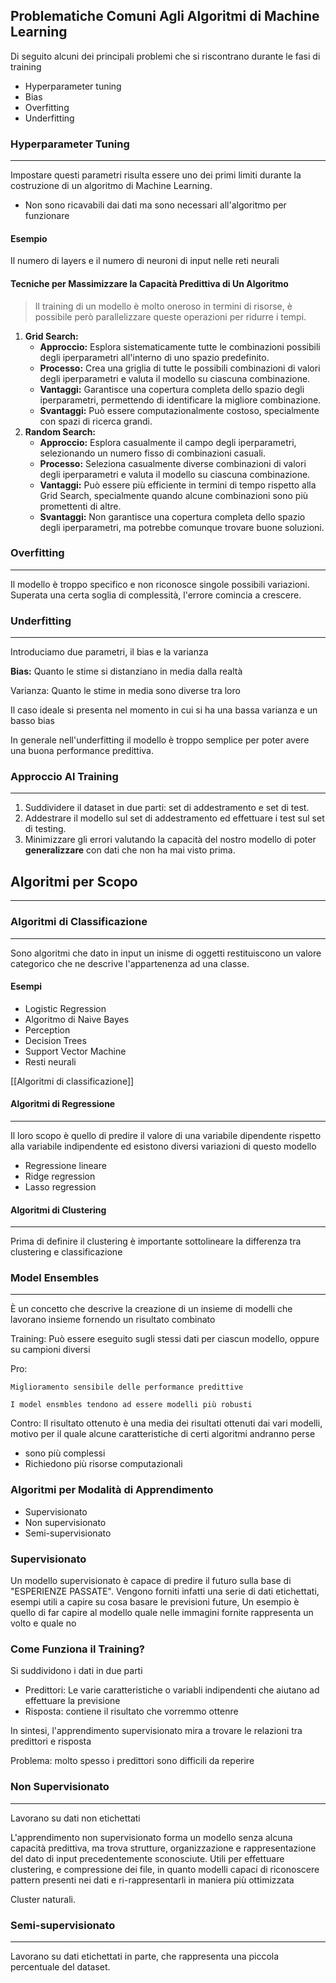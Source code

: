## Problematiche Comuni Agli Algoritmi di Machine Learning

Di seguito alcuni dei principali problemi che si riscontrano durante le fasi di training 

- Hyperparameter tuning
- Bias
- Overfitting
- Underfitting

### Hyperparameter Tuning

---

Impostare questi parametri risulta essere uno dei primi limiti durante la costruzione di un algoritmo di Machine Learning. 

- Non sono ricavabili dai dati ma sono necessari all'algoritmo per funzionare

#### Esempio

Il numero di layers e il numero di neuroni di input nelle reti neurali

#### Tecniche per Massimizzare la Capacità Predittiva di Un Algoritmo

> Il training di un modello è molto oneroso in termini di risorse, è possibile però parallelizzare queste operazioni per ridurre i tempi.

1. **Grid Search:**
	- **Approccio:** Esplora sistematicamente tutte le combinazioni possibili degli iperparametri all'interno di uno spazio predefinito.
	- **Processo:** Crea una griglia di tutte le possibili combinazioni di valori degli iperparametri e valuta il modello su ciascuna combinazione.
	- **Vantaggi:** Garantisce una copertura completa dello spazio degli iperparametri, permettendo di identificare la migliore combinazione.
	- **Svantaggi:** Può essere computazionalmente costoso, specialmente con spazi di ricerca grandi.
2. **Random Search:**
	- **Approccio:** Esplora casualmente il campo degli iperparametri, selezionando un numero fisso di combinazioni casuali.
	- **Processo:** Seleziona casualmente diverse combinazioni di valori degli iperparametri e valuta il modello su ciascuna combinazione.
	- **Vantaggi:** Può essere più efficiente in termini di tempo rispetto alla Grid Search, specialmente quando alcune combinazioni sono più promettenti di altre.
	- **Svantaggi:** Non garantisce una copertura completa dello spazio degli iperparametri, ma potrebbe comunque trovare buone soluzioni.

### Overfitting

---

Il modello è troppo specifico e non riconosce singole possibili variazioni. Superata una certa soglia di complessità, l'errore comincia a crescere.

### Underfitting

---

Introduciamo due parametri, il bias e la varianza

**Bias:** Quanto le stime si distanziano in media dalla realtà

Varianza: Quanto le stime in media sono diverse tra loro

Il caso ideale si presenta nel momento in cui si ha una bassa varianza e un basso bias

In generale nell'underfitting il modello è troppo semplice per poter avere una buona performance predittiva.

### Approccio Al Training

---
1. Suddividere il dataset in due parti: set di addestramento e set di test.
2. Addestrare il modello sul set di addestramento ed effettuare i test sul set di testing.
3. Minimizzare gli errori valutando la capacità del nostro modello di poter **generalizzare** con dati che non ha mai visto prima.

## Algoritmi per Scopo

---

### Algoritmi di Classificazione

---

Sono algoritmi che dato in input un inisme di oggetti restituiscono un valore categorico che ne descrive l'appartenenza ad una classe. 

#### Esempi

- Logistic Regression
- Algoritmo di Naive Bayes
- Perception
- Decision Trees
- Support Vector Machine
- Resti neurali

[[Algoritmi di classificazione]]

#### Algoritmi di Regressione

---

Il loro scopo è quello di predire il valore di una variabile dipendente rispetto alla variabile indipendente ed esistono diversi variazioni di questo modello

- Regressione lineare
- Ridge regression
- Lasso regression

#### Algoritmi di Clustering

---

Prima di definire il clustering è importante sottolineare la differenza tra clustering e classificazione

### Model Ensembles

---

È un concetto che descrive la creazione di un insieme di modelli che lavorano insieme fornendo un risultato combinato

Training: Può essere eseguito sugli stessi dati per ciascun modello, oppure su campioni diversi

Pro: 

	Miglioramento sensibile delle performance predittive

	I model ensmbles tendono ad essere modelli più robusti

Contro: Il risultato ottenuto è una media dei risultati ottenuti dai vari modelli, motivo per il quale alcune caratteristiche di certi algoritmi andranno perse

- sono più complessi
- Richiedono più risorse computazionali

### Algoritmi per Modalità di Apprendimento

- Supervisionato
- Non supervisionato
- Semi-supervisionato

### Supervisionato

Un modello supervisionato è capace di predire il futuro sulla base di "ESPERIENZE PASSATE". Vengono forniti infatti una serie di dati etichettati, esempi utili a capire su cosa basare le previsioni future, Un esempio è quello di far capire al modello quale nelle immagini fornite rappresenta un volto e quale no

### Come Funziona il Training?

Si suddividono i dati in due parti

- Predittori: Le varie caratteristiche o variabli indipendenti che aiutano ad effettuare la previsione
- Risposta: contiene il risultato che vorremmo ottenre

In sintesi, l'apprendimento supervisionato mira a trovare le relazioni tra predittori e risposta

Problema: molto spesso i predittori sono difficili da reperire

### Non Supervisionato

---

Lavorano su dati non etichettati

L'apprendimento non supervisionato forma un modello senza alcuna capacità predittiva, ma trova strutture, organizzazione e rappresentazione del dato di input precedentemente sconosciute. Utili per effettuare clustering, e compressione dei file, in quanto modelli capaci di riconoscere pattern presenti nei dati e ri-rappresentarli in maniera più ottimizzata

Cluster naturali.

### Semi-supervisionato

---

Lavorano su dati etichettati in parte, che rappresenta una piccola percentuale del dataset.